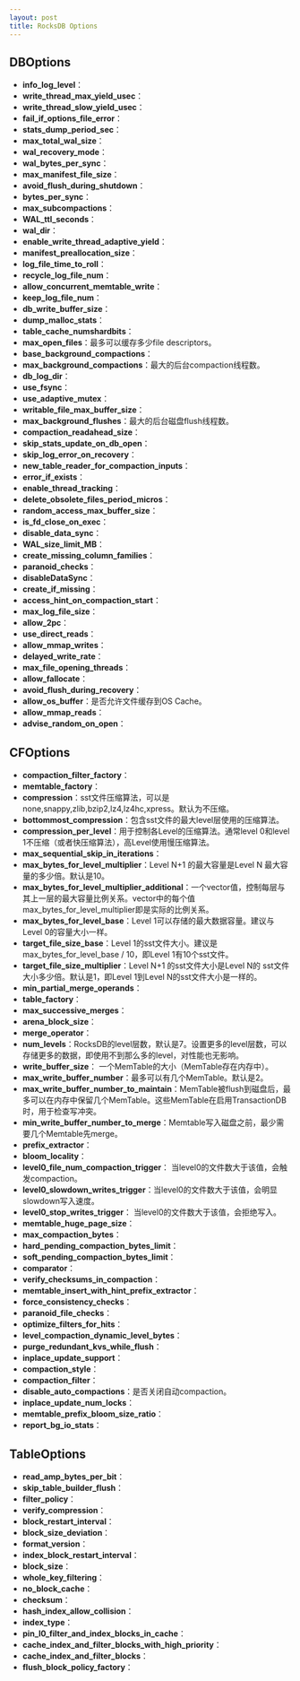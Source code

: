 ```yaml
---
layout: post
title: RocksDB Options
---
```


## DBOptions

+ **info_log_level**：
+ **write_thread_max_yield_usec**：
+ **write_thread_slow_yield_usec**：
+ **fail_if_options_file_error**：
+ **stats_dump_period_sec**：
+ **max_total_wal_size**：
+ **wal_recovery_mode**：
+ **wal_bytes_per_sync**：
+ **max_manifest_file_size**：
+ **avoid_flush_during_shutdown**：
+ **bytes_per_sync**：
+ **max_subcompactions**：
+ **WAL_ttl_seconds**：
+ **wal_dir**：
+ **enable_write_thread_adaptive_yield**：
+ **manifest_preallocation_size**：
+ **log_file_time_to_roll**：
+ **recycle_log_file_num**：
+ **allow_concurrent_memtable_write**：
+ **keep_log_file_num**：
+ **db_write_buffer_size**：
+ **dump_malloc_stats**：
+ **table_cache_numshardbits**：
+ **max_open_files**：最多可以缓存多少file descriptors。
+ **base_background_compactions**：
+ **max_background_compactions**：最大的后台compaction线程数。
+ **db_log_dir**：
+ **use_fsync**：
+ **use_adaptive_mutex**：
+ **writable_file_max_buffer_size**：
+ **max_background_flushes**：最大的后台磁盘flush线程数。
+ **compaction_readahead_size**：
+ **skip_stats_update_on_db_open**：
+ **skip_log_error_on_recovery**：
+ **new_table_reader_for_compaction_inputs**：
+ **error_if_exists**：
+ **enable_thread_tracking**：
+ **delete_obsolete_files_period_micros**：
+ **random_access_max_buffer_size**：
+ **is_fd_close_on_exec**：
+ **disable_data_sync**：
+ **WAL_size_limit_MB**：
+ **create_missing_column_families**：
+ **paranoid_checks**：
+ **disableDataSync**：
+ **create_if_missing**：
+ **access_hint_on_compaction_start**：
+ **max_log_file_size**：
+ **allow_2pc**：
+ **use_direct_reads**：
+ **allow_mmap_writes**：
+ **delayed_write_rate**：
+ **max_file_opening_threads**：
+ **allow_fallocate**：
+ **avoid_flush_during_recovery**：
+ **allow_os_buffer**：是否允许文件缓存到OS Cache。
+ **allow_mmap_reads**：
+ **advise_random_on_open**：

## CFOptions

+ **compaction_filter_factory**：
+ **memtable_factory**：
+ **compression**：sst文件压缩算法，可以是none,snappy,zlib,bzip2,lz4,lz4hc,xpress。默认为不压缩。
+ **bottommost_compression**：包含sst文件的最大level层使用的压缩算法。
+ **compression_per_level**：用于控制各Level的压缩算法。通常level 0和level 1不压缩（或者快压缩算法），高Level使用慢压缩算法。
+ **max_sequential_skip_in_iterations**：
+ **max_bytes_for_level_multiplier**：Level N+1 的最大容量是Level N 最大容量的多少倍。默认是10。
+ **max_bytes_for_level_multiplier_additional**：一个vector值，控制每层与其上一层的最大容量比例关系。vector中的每个值max_bytes_for_level_multiplier即是实际的比例关系。
+ **max_bytes_for_level_base**：Level 1可以存储的最大数据容量。建议与Level 0的容量大小一样。
+ **target_file_size_base**：Level 1的sst文件大小。建议是max_bytes_for_level_base / 10，即Level 1有10个sst文件。
+ **target_file_size_multiplier**：Level N+1 的sst文件大小是Level N的 sst文件大小多少倍。默认是1，即Level 1到Level N的sst文件大小是一样的。
+ **min_partial_merge_operands**：
+ **table_factory**：
+ **max_successive_merges**：
+ **arena_block_size**：
+ **merge_operator**：
+ **num_levels**：RocksDB的level层数，默认是7。设置更多的level层数，可以存储更多的数据，即使用不到那么多的level，对性能也无影响。
+ **write_buffer_size**： 一个MemTable的大小（MemTable存在内存中）。
+ **max_write_buffer_number**：最多可以有几个MemTable。默认是2。
+ **max_write_buffer_number_to_maintain**：MemTable被flush到磁盘后，最多可以在内存中保留几个MemTable。这些MemTable在启用TransactionDB时，用于检查写冲突。
+ **min_write_buffer_number_to_merge**：Memtable写入磁盘之前，最少需要几个Memtable先merge。
+ **prefix_extractor**：
+ **bloom_locality**：
+ **level0_file_num_compaction_trigger**： 当level0的文件数大于该值，会触发compaction。
+ **level0_slowdown_writes_trigger**：当level0的文件数大于该值，会明显slowdown写入速度。
+ **level0_stop_writes_trigger**： 当level0的文件数大于该值，会拒绝写入。
+ **memtable_huge_page_size**：
+ **max_compaction_bytes**：
+ **hard_pending_compaction_bytes_limit**：
+ **soft_pending_compaction_bytes_limit**：
+ **comparator**：
+ **verify_checksums_in_compaction**：
+ **memtable_insert_with_hint_prefix_extractor**：
+ **force_consistency_checks**：
+ **paranoid_file_checks**：
+ **optimize_filters_for_hits**：
+ **level_compaction_dynamic_level_bytes**：
+ **purge_redundant_kvs_while_flush**：
+ **inplace_update_support**：
+ **compaction_style**：
+ **compaction_filter**：
+ **disable_auto_compactions**：是否关闭自动compaction。
+ **inplace_update_num_locks**：
+ **memtable_prefix_bloom_size_ratio**：
+ **report_bg_io_stats**：

## TableOptions

+ **read_amp_bytes_per_bit**：
+ **skip_table_builder_flush**：
+ **filter_policy**：
+ **verify_compression**：
+ **block_restart_interval**：
+ **block_size_deviation**：
+ **format_version**：
+ **index_block_restart_interval**：
+ **block_size**：
+ **whole_key_filtering**：
+ **no_block_cache**：
+ **checksum**：
+ **hash_index_allow_collision**：
+ **index_type**：
+ **pin_l0_filter_and_index_blocks_in_cache**：
+ **cache_index_and_filter_blocks_with_high_priority**：
+ **cache_index_and_filter_blocks**：
+ **flush_block_policy_factory**：